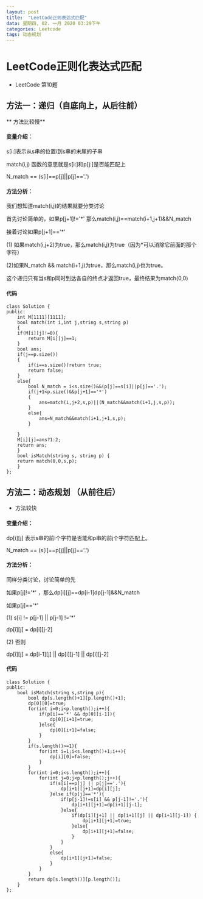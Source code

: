 ```yaml
---
layout: post
title:  "LeetCode正则表达式匹配"
data: 星期四, 02. 一月 2020 03:29下午 
categories: Leetcode
tags: 动态规划
---
```


# LeetCode正则化表达式匹配

* LeetCode 第10题

## 方法一：递归（自底向上，从后往前）
** 方法比较慢**

#### 变量介绍：
s[i:]表示从s串的位置i到s串的末尾的子串

match(i,j) 函数的意思就是s[i:]和p[j:]是否能匹配上

N_match == (s[i]==p[j]||p[j]=='.')

#### 方法分析：

我们想知道match(i,j)的结果就要分类讨论

首先讨论简单的，如果p[j+1]!='*'
那么match(i,j)==match(i+1,j+1)&&N_match

接着讨论如果p[j+1]=='*'

(1) 如果match(i,j+2)为true，那么match(i,j)为true（因为*可以消除它前面的那个字符）

(2)如果N_match && match(i+1,j)为true，那么match(i,j)也为true。

这个递归只有当s和p同时到达各自的终点才返回true，最终结果为match(0,0)

#### 代码


	class Solution {
	public:
	    int M[1111][1111];
	    bool match(int i,int j,string s,string p)
	    {
		if(M[i][j]!=0){
		    return M[i][j]==1;
		}
		bool ans;
		if(j==p.size())
		{
		    if(i==s.size())return true;
		    return false;
		}
		else{
		    bool N_match = i<s.size()&&(p[j]==s[i]||p[j]=='.');
		    if(j+1<p.size()&&p[j+1]=='*')
		    {
		        ans=match(i,j+2,s,p)||(N_match&&match(i+1,j,s,p));
		    }
		    else{
		        ans=N_match&&match(i+1,j+1,s,p);
		    }

		}
		M[i][j]=ans?1:2;
		return ans;
	    }
	    bool isMatch(string s, string p) {
		return match(0,0,s,p);
	    }
	};

## 方法二：动态规划 （从前往后）
* 方法较快 
#### 变量介绍：

dp[i][j] 表示s串的前i个字符是否能和p串的前j个字符匹配上。

N_match == (s[i]==p[j]||p[j]=='.')

#### 方法分析：

同样分类讨论，讨论简单的先

如果p[j]!='*' ，那么dp[i][j]==dp[i-1]dp[j-1]&&N_match

如果p[j]=='*'

(1) s[i] != p[j-1] || p[j-1] !='*'

dp[i][j] = dp[i][j-2]

(2) 否则

dp[i][j] = dp[i-1][j] || dp[i][j-1] || dp[i][j-2]

#### 代码

	class Solution {
	public:
	    bool isMatch(string s,string p){
		    bool dp[s.length()+1][p.length()+1];  
		    dp[0][0]=true; 
		    for(int i=0;i<p.length();i++){
			    if(p[i]=='*' && dp[0][i-1]){
				    dp[0][i+1]=true; 
			    }else{
				    dp[0][i+1]=false;
			    }
		    }
		    if(s.length()>=1){
			    for(int i=1;i<s.length()+1;i++){
				    dp[i][0]=false;
			    }
		    }
		    for(int i=0;i<s.length();i++){
			    for(int j=0;j<p.length();j++){
				    if(s[i]==p[j] || p[j]=='.'){
					    dp[i+1][j+1]=dp[i][j];
				    }else if(p[j]=='*'){
					    if(p[j-1]!=s[i] && p[j-1]!='.'){
						    dp[i+1][j+1]=dp[i+1][j-1];
					    }else{
						    if(dp[i][j+1] || dp[i+1][j] || dp[i+1][j-1]) {
							    dp[i+1][j+1]=true;
						    }else{
							    dp[i+1][j+1]=false;
						    }
					    }
				    }
				    else{
					    dp[i+1][j+1]=false;
				    }
			    }
		    }
		    return dp[s.length()][p.length()];
	    }
	};

 


